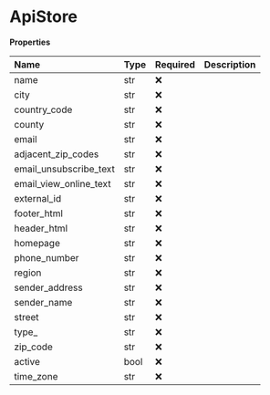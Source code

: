 # ApiStore

**Properties**

| Name                   | Type | Required | Description |
| :--------------------- | :--- | :------- | :---------- |
| name                   | str  | ❌       |             |
| city                   | str  | ❌       |             |
| country_code           | str  | ❌       |             |
| county                 | str  | ❌       |             |
| email                  | str  | ❌       |             |
| adjacent_zip_codes     | str  | ❌       |             |
| email_unsubscribe_text | str  | ❌       |             |
| email_view_online_text | str  | ❌       |             |
| external_id            | str  | ❌       |             |
| footer_html            | str  | ❌       |             |
| header_html            | str  | ❌       |             |
| homepage               | str  | ❌       |             |
| phone_number           | str  | ❌       |             |
| region                 | str  | ❌       |             |
| sender_address         | str  | ❌       |             |
| sender_name            | str  | ❌       |             |
| street                 | str  | ❌       |             |
| type\_                 | str  | ❌       |             |
| zip_code               | str  | ❌       |             |
| active                 | bool | ❌       |             |
| time_zone              | str  | ❌       |             |

<!-- This file was generated by liblab | https://liblab.com/ -->
